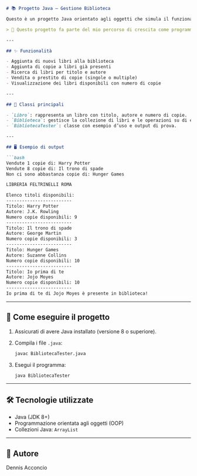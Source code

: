 ````markdown
# 📚 Progetto Java – Gestione Biblioteca

Questo è un progetto Java orientato agli oggetti che simula il funzionamento di una piccola biblioteca. È stato realizzato come esercizio personale per consolidare l’uso delle classi, dei metodi e delle strutture dati come `ArrayList`.

> 🎯 Questo progetto fa parte del mio percorso di crescita come programmatore: creo progetti con difficoltà crescente per migliorare passo dopo passo.

---

## ✨ Funzionalità

- Aggiunta di nuovi libri alla biblioteca
- Aggiunta di copie a libri già presenti
- Ricerca di libri per titolo e autore
- Vendita o prestito di copie (singole o multiple)
- Visualizzazione dei libri disponibili con numero di copie

---

## 🧱 Classi principali

- `Libro`: rappresenta un libro con titolo, autore e numero di copie.
- `Biblioteca`: gestisce la collezione di libri e le operazioni su di essa.
- `BibliotecaTester`: classe con esempio d’uso e output di prova.

---

## 🖥️ Esempio di output

```bash
Vendute 1 copie di: Harry Potter
Vendute 8 copie di: Il trono di spade
Non ci sono abbastanza copie di: Hunger Games

LIBRERIA FELTRINELLI ROMA

Elenco titoli disponibili:
-------------------------
Titolo: Harry Potter
Autore: J.K. Rowling
Numero copie disponibili: 9
-------------------------
Titolo: Il trono di spade
Autore: George Martin
Numero copie disponibili: 3
-------------------------
Titolo: Hunger Games
Autore: Suzanne Collins
Numero copie disponibili: 10
-------------------------
Titolo: Io prima di te
Autore: Jojo Moyes
Numero copie disponibili: 10
-------------------------
Io prima di te di Jojo Moyes è presente in biblioteca!
````

---

## 🚀 Come eseguire il progetto

1. Assicurati di avere Java installato (versione 8 o superiore).
2. Compila i file `.java`:

   ```bash
   javac BibliotecaTester.java
   ```
3. Esegui il programma:

   ```bash
   java BibliotecaTester
   ```

---

## 🛠️ Tecnologie utilizzate

* Java (JDK 8+)
* Programmazione orientata agli oggetti (OOP)
* Collezioni Java: `ArrayList`

---

## 👤 Autore

Dennis Acconcio
